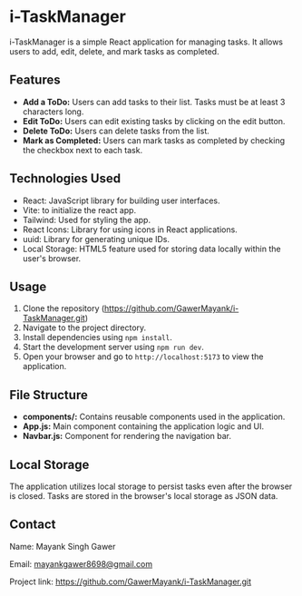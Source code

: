 # i-TaskManager

i-TaskManager is a simple React application for managing tasks. It allows users to add, edit, delete, and mark tasks as completed.

## Features

- **Add a ToDo:** Users can add tasks to their list. Tasks must be at least 3 characters long.
- **Edit ToDo:** Users can edit existing tasks by clicking on the edit button.
- **Delete ToDo:** Users can delete tasks from the list.
- **Mark as Completed:** Users can mark tasks as completed by checking the checkbox next to each task.

## Technologies Used

- React: JavaScript library for building user interfaces.
- Vite: to initialize the react app.
- Tailwind: Used for styling the app.
- React Icons: Library for using icons in React applications.
- uuid: Library for generating unique IDs.
- Local Storage: HTML5 feature used for storing data locally within the user's browser.

## Usage

1. Clone the repository (https://github.com/GawerMayank/i-TaskManager.git)
2. Navigate to the project directory.
3. Install dependencies using `npm install`.
4. Start the development server using `npm run dev`.
5. Open your browser and go to `http://localhost:5173` to view the application.

## File Structure

- **components/:** Contains reusable components used in the application.
- **App.js:** Main component containing the application logic and UI.
- **Navbar.js:** Component for rendering the navigation bar.

## Local Storage

The application utilizes local storage to persist tasks even after the browser is closed. Tasks are stored in the browser's local storage as JSON data.

## Contact

Name: Mayank Singh Gawer

Email: mayankgawer8698@gmail.com

Project link: https://github.com/GawerMayank/i-TaskManager.git
